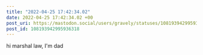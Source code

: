 ```yaml
---
title: "2022-04-25 17:42:34.02"
date: 2022-04-25 17:42:34.02 +00
post_uri: https://mastodon.social/users/gravely/statuses/108193942995936318
post_id: 108193942995936318
---
```

hi marshal law, I'm dad


